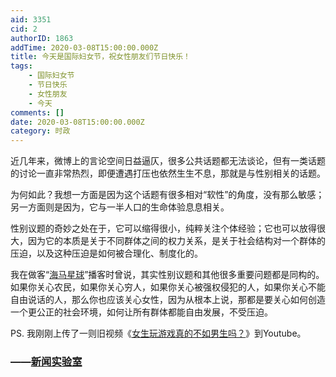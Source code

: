 ```yaml
---
aid: 3351
cid: 2
authorID: 1863
addTime: 2020-03-08T15:00:00.000Z
title: ​​今天是国际妇女节，祝女性朋友们节日快乐！
tags:
    - 国际妇女节
    - 节日快乐
    - 女性朋友
    - 今天
comments: []
date: 2020-03-08T15:00:00.000Z
category: 时政
---
```


近几年来，微博上的言论空间日益逼仄，很多公共话题都无法谈论，但有一类话题的讨论一直非常热烈，即便遭遇打压也依然生生不息，那就是与性别相关的话题。

为何如此？我想一方面是因为这个话题有很多相对“软性”的角度，没有那么敏感；另一方面则是因为，它与一半人口的生命体验息息相关。

性别议题的奇妙之处在于，它可以缩得很小，纯粹关注个体经验；它也可以放得很大，因为它的本质是关于不同群体之间的权力关系，是关于社会结构对一个群体的压迫，以及这种压迫是如何被合理化、制度化的。

我在做客“[海马星球](https://www.ximalaya.com/renwen/12558418/)”播客时曾说，其实性别议题和其他很多重要问题都是同构的。如果你关心农民，如果你关心穷人，如果你关心被强权侵犯的人，如果你关心不能自由说话的人，那么你也应该关心女性，因为从根本上说，那都是要关心如何创造一个更公正的社会环境，如何让所有群体都能自由发展，不受压迫。

PS. 我刚刚上传了一则旧视频《[女生玩游戏真的不如男生吗？](https://youtu.be/vM6ZRUTJQgo)》到Youtube。

### [](#%E6%96%B0%E9%97%BB%E5%AE%9E%E9%AA%8C%E5%AE%A4)——[新闻实验室](https://t.me/s/newslab2020)
